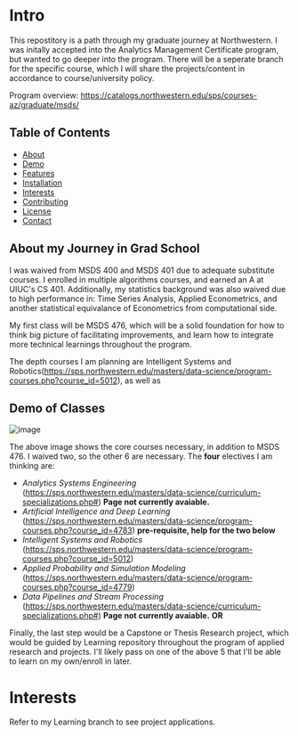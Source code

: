 # Intro

This repostitory is a path through my graduate journey at Northwestern. I was initally accepted into the Analytics Management Certificate program, but wanted to go deeper into the program.
There will be a seperate branch for the specific course, which I will share the projects/content in accordance to course/university policy.

Program overview: https://catalogs.northwestern.edu/sps/courses-az/graduate/msds/

## Table of Contents

- [About](#about)
- [Demo](#demo)
- [Features](#features)
- [Installation](#installation)
- [Interests](#projects)
- [Contributing](#contributing)
- [License](#license)
- [Contact](#contact)

## About my Journey in Grad School 

I was waived from MSDS 400 and MSDS 401 due to adequate substitute courses. I enrolled in multiple algorithms courses, and earned an A at UIUC's CS 401.
Additionally, my statistics background was also waived due to high performance in: Time Series Analysis, Applied Econometrics, and another statistical equivalance of Econometrics from computational side. 

My first class will be MSDS 476, which will be a solid foundation for how to think big picture of facilitating improvements, and learn how to integrate more technical learnings throughout the program. 

The depth courses I am planning are Intelligent Systems and Robotics(https://sps.northwestern.edu/masters/data-science/program-courses.php?course_id=5012), as well as 


## Demo of Classes
![image](https://github.com/EthanNorton/MSDS-alignment/assets/86625413/f77736ed-e9cb-4da1-b3bc-0fe7756b2767)

The above image shows the core courses necessary, in addition to MSDS 476. I waived two, so the other 6 are necessary. The **four** electives I am thinking are: 
- _Analytics Systems Engineering_ (https://sps.northwestern.edu/masters/data-science/curriculum-specializations.php#) **Page not currently avaiable.**
- _Artificial Intelligence and Deep Learning_ (https://sps.northwestern.edu/masters/data-science/program-courses.php?course_id=4783) **pre-requisite, help for the two below**
- _Intelligent Systems and Robotics_ (https://sps.northwestern.edu/masters/data-science/program-courses.php?course_id=5012)
- _Applied Probability and Simulation Modeling_ (https://sps.northwestern.edu/masters/data-science/program-courses.php?course_id=4779) 
- _Data Pipelines and Stream Processing_ (https://sps.northwestern.edu/masters/data-science/curriculum-specializations.php#) **Page not currently avaiable.** **OR** 

Finally, the last step would be a Capstone or Thesis Research project, which would be guided by Learning repository throughout the program of applied research and projects.
I'll likely pass on one of the above 5 that I'll be able to learn on my own/enroll in later. 
# Interests

Refer to my Learning branch to see project applications. 
